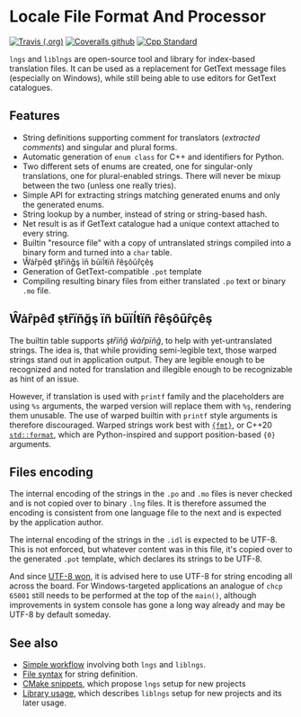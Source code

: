 # Locale File Format And Processor

[![Travis (.org)][Travis badge]][Travis]
[![Coveralls github][Coveralls badge]][Coveralls]
[![Cpp Standard][17-badge]][17]

`lngs` and `liblngs` are open-source tool and library for index-based
translation files. It can be used as a replacement for GetText message files
(especially on Windows), while still being able to use editors for GetText
catalogues.

## Features

- String definitions supporting comment for translators (_extracted comments_)
  and singular and plural forms.
- Automatic generation of `enum class` for C++ and identifiers for Python.
- Two different sets of enums are created, one for singular-only translations,
  one for plural-enabled strings. There will never be mixup between the two
  (unless one really tries).
- Simple API for extracting strings matching generated enums and only
  the generated enums.
- String lookup by a number, instead of string or string-based hash.
- Net result is as if GetText catalogue had a unique context attached to every
  string.
- Builtin "resource file" with a copy of untranslated strings compiled into
  a binary form and turned into a `char` table.
- Ŵȧȓpêđ şŧȓïñğş ïñ bũïĺŧïñ ȓêşôũȓçêş
- Generation of GetText-compatible `.pot` template
- Compiling resulting binary files from either translated `.po` text or binary
  `.mo` file.

## Ŵȧȓpêđ şŧȓïñğş ïñ bũïĺŧïñ ȓêşôũȓçêş
The builtin table supports *şŧȓïñğ ŵȧȓpïñğ*, to help with yet-untranslated
strings. The idea is, that while providing semi-legible text, those warped
strings stand out in application output. They are legible enough to be
recognized and noted for translation and illegible enough to be recognizable
as hint of an issue.

However, if translation is used with `printf` family and the placeholders are
using `%s` arguments, the warped version will replace them with `%ş`,
rendering them unusable. The use of warped builtin with `printf` style
arguments is therefore discouraged. Warped strings work best with [`{fmt}`],
or C++20 [`std::format`], which are Python-inspired and support
position-based `{0}` arguments.

## Files encoding

The internal encoding of the strings in the `.po` and `.mo` files is never
checked and is not copied over to binary `.lng` files. It is therefore
assumed the encoding is consistent from one language file to the next and is
expected by the application author.

The internal encoding of the strings in the `.idl` is expected to be UTF-8.
This is not enforced, but whatever content was in this file, it's copied over
to the generated `.pot` template, which declares its strings to be UTF-8.

And since [UTF-8 won], it is advised here to use
UTF-8 for string encoding all across the board. For Windows-targeted
applications an analogue of `chcp 65001` still needs to be performed at the
top of the `main()`, although improvements in system console has gone a long
way already and may be UTF-8 by default someday.

## See also

- [Simple workflow](docs/flow.md) involving both `lngs` and `liblngs`.
- [File syntax](docs/syntax.md) for string definition.
- [CMake snippets](docs/cmake.md), which propose `lngs` setup for new projects
- [Library usage](docs/usage.md), which describes `liblngs` setup for new
  projects and its later usage.


[Travis badge]: https://img.shields.io/travis/mbits-os/lngs?style=flat-square
[Travis]: https://travis-ci.org/mbits-os/lngs "Travis-CI"
[Coveralls badge]: https://img.shields.io/coveralls/github/mbits-os/lngs?style=flat-square
[Coveralls]: https://coveralls.io/github/mbits-os/lngs "Coveralls"
[17-badge]: https://img.shields.io/badge/C%2B%2B-17-informational?style=flat-square
[17]: https://en.wikipedia.org/wiki/C%2B%2B17 "Wikipedia C++17"
[`{fmt}`]: https://github.com/fmtlib/fmt
[`std::format`]: https://en.cppreference.com/w/cpp/utility/format
[UTF-8 won]: http://utf8everywhere.org/